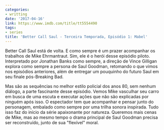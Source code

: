 ```yaml
---
categories:
- writting
date: '2017-04-16'
link: https://www.imdb.com/title/tt5554490
tags:
- series
title: 'Better Call Saul - Terceira Temporada, Episódio 1: Mabel'
---
```


Better Call Saul está de volta. E como sempre é um prazer acompanhar os trabalhos de Mike Ehrmantraut. Sim, ele é o herói desse episódio piloto. Interpretado por Jonathan Banks como sempre, a direção de Vince Gilligan explora como sempre a persona de Saul Goodman, retomando o que vimos nos episódios anteriores, além de entregar um pouquinho do futuro Saul em seu finale pós-Breaking Bad.

Mas são as sequências no melhor estilo policial dos anos 80, sem nenhum diálogo, a parte fascinante desse episódio. Vemos Mike vasculhar seu carro em busca de uma escuta e executar ações que não são explicadas por ninguém após isso. O espectador tem que acompanhar e pensar junto do personagem, embalado como sempre por uma trilha sonora inspirada. Tudo isso faz do início da série apaixonante por natureza. Queremos mais cenas de Mike, mas ao mesmo tempo o drama principal de Saul Goodman precisa ser reconstruído, junto de sua "flexível" moral.